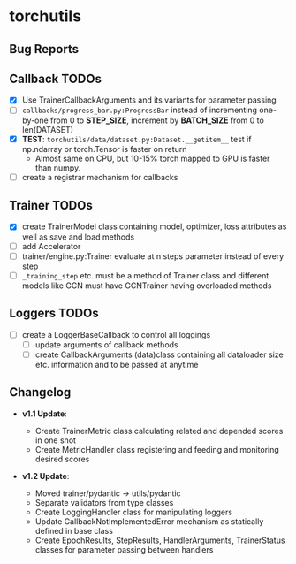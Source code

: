 # torchutils

## Bug Reports

## Callback TODOs
- [x] Use TrainerCallbackArguments and its variants for parameter passing
- [ ] `callbacks/progress_bar.py:ProgressBar` instead of incrementing one-by-one from 0 to **STEP_SIZE**, increment by **BATCH_SIZE** from 0 to len(DATASET)
- [x] **TEST**: `torchutils/data/dataset.py:Dataset.__getitem__` test if np.ndarray or torch.Tensor is faster on return
    - Almost same on CPU, but 10-15% torch mapped to GPU is faster than numpy. 
- [ ] create a registrar mechanism for callbacks

## Trainer TODOs
- [x] create TrainerModel class containing model, optimizer, loss attributes as well as save and load methods
- [ ] add Accelerator
- [ ] trainer/engine.py:Trainer evaluate at n steps parameter instead of every step
- [ ] `_training_step` etc. must be a method of Trainer class and different models like GCN must have GCNTrainer having overloaded methods

## Loggers TODOs
- [ ] create a LoggerBaseCallback to control all loggings
    - [ ] update arguments of callback methods
	- [ ] create CallbackArguments (data)class containing all dataloader size etc. information and to be passed at anytime

## Changelog
- **v1.1 Update**:
    - Create TrainerMetric class calculating related and depended scores in one shot
    - Create MetricHandler class registering and feeding and monitoring desired scores

- **v1.2 Update**:
    - Moved trainer/pydantic -> utils/pydantic
	- Separate validators from type classes
    - Create LoggingHandler class for manipulating loggers
    - Update CallbackNotImplementedError mechanism as statically defined in base class
    - Create EpochResults, StepResults, HandlerArguments, TrainerStatus classes for parameter passing between handlers


